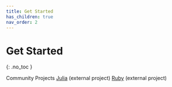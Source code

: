 ```yaml
---
title: Get Started
has_children: true
nav_order: 2
---
```

# Get Started
{: .no_toc }

 
Community Projects
[Julia](https://github.com/jw3126/ONNXRunTime.jl) (external project)
[Ruby](https://github.com/ankane/onnxruntime) (external project)

